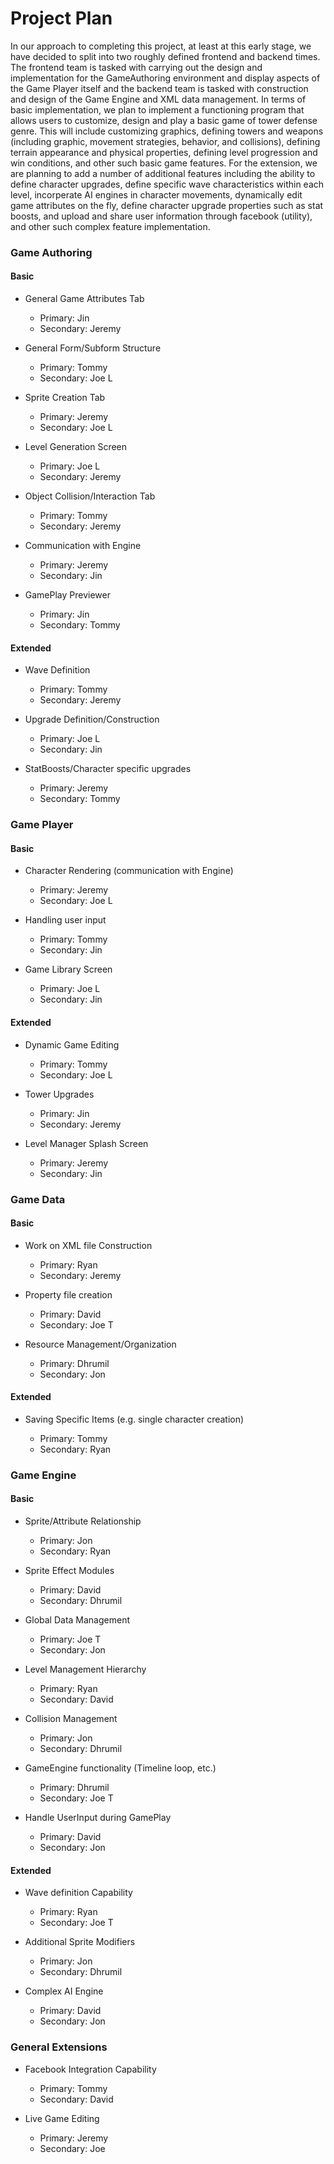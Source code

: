 # Project Plan

In our approach to completing this project, at least at this early stage, we have decided to split into two roughly defined frontend and backend times.  The frontend team is tasked with carrying out the design and implementation for the GameAuthoring environment and display aspects of the Game Player itself and the backend team is tasked with construction and design of the Game Engine and XML data management.  In terms of basic implementation, we plan to implement a functioning program that allows users to customize, design and play a basic game of tower defense genre.  This will include customizing graphics, defining towers and weapons (including graphic, movement strategies, behavior, and collisions), defining terrain appearance and physical properties, defining level progression and win conditions, and other such basic game features.  For the extension, we are planning to add a number of additional features including the ability to define character upgrades, define specific wave characteristics within each level, incorperate AI engines in character movements, dynamically edit game attributes on the fly, define character upgrade properties such as stat boosts, and upload and share user information through facebook (utility), and other such complex feature implementation.

### Game Authoring

#### Basic

* General Game Attributes Tab

	- Primary: Jin
	- Secondary: Jeremy

* General Form/Subform Structure

	- Primary: Tommy
	- Secondary: Joe L

* Sprite Creation Tab

	- Primary: Jeremy
	- Secondary: Joe L

* Level Generation Screen

	- Primary: Joe L
	- Secondary: Jeremy

* Object Collision/Interaction Tab

	- Primary: Tommy
	- Secondary: Jeremy

* Communication with Engine

	- Primary: Jeremy
	- Secondary: Jin

* GamePlay Previewer

	- Primary: Jin
	- Secondary: Tommy

#### Extended

* Wave Definition

	- Primary: Tommy
	- Secondary: Jeremy

* Upgrade Definition/Construction

	- Primary: Joe L
	- Secondary: Jin

* StatBoosts/Character specific upgrades

	- Primary: Jeremy
	- Secondary: Tommy

### Game Player

#### Basic

* Character Rendering (communication with Engine)

	- Primary: Jeremy
	- Secondary: Joe L

* Handling user input

	- Primary: Tommy
	- Secondary: Jin

* Game Library Screen

	- Primary: Joe L
	- Secondary: Jin

#### Extended

* Dynamic Game Editing

	- Primary: Tommy
	- Secondary: Joe L

* Tower Upgrades

	- Primary: Jin
	- Secondary: Jeremy

* Level Manager Splash Screen

	- Primary: Jeremy
	- Secondary: Jin

### Game Data

#### Basic

* Work on XML file Construction

	- Primary: Ryan
	- Secondary: Jeremy

* Property file creation

	- Primary: David
	- Secondary: Joe T

* Resource Management/Organization

	- Primary: Dhrumil
	- Secondary: Jon

#### Extended

* Saving Specific Items (e.g. single character creation)

	- Primary: Tommy
	- Secondary: Ryan

### Game Engine

#### Basic

* Sprite/Attribute Relationship

	- Primary: Jon
	- Secondary: Ryan

* Sprite Effect Modules

	- Primary: David
	- Secondary: Dhrumil

* Global Data Management

	- Primary: Joe T
	- Secondary: Jon

* Level Management Hierarchy

	- Primary: Ryan
	- Secondary: David

* Collision Management

	- Primary: Jon
	- Secondary: Dhrumil

* GameEngine functionality (Timeline loop, etc.)

	- Primary: Dhrumil
	- Secondary: Joe T

* Handle UserInput during GamePlay

	- Primary: David
	- Secondary: Jon
	
#### Extended

* Wave definition Capability

	- Primary: Ryan
	- Secondary: Joe T

* Additional Sprite Modifiers 

	- Primary: Jon
	- Secondary: Dhrumil

* Complex AI Engine

	- Primary: David
	- Secondary: Jon

### General Extensions

* Facebook Integration Capability

	- Primary: Tommy
	- Secondary: David

* Live Game Editing

	- Primary: Jeremy
	- Secondary: Joe








